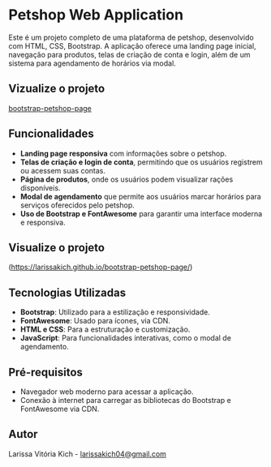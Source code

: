 # Petshop Web Application

Este é um projeto completo de uma plataforma de petshop, desenvolvido com HTML, CSS, Bootstrap. A aplicação oferece uma landing page inicial, navegação para produtos, telas de criação de conta e login, além de um sistema para agendamento de horários via modal.

## Vizualize o projeto

[bootstrap-petshop-page](https://larissakich.github.io/bootstrap-petshop-page/)

## Funcionalidades

- **Landing page responsiva** com informações sobre o petshop.
- **Telas de criação e login de conta**, permitindo que os usuários registrem ou acessem suas contas.
- **Página de produtos**, onde os usuários podem visualizar rações disponíveis.
- **Modal de agendamento** que permite aos usuários marcar horários para serviços oferecidos pelo petshop.
- **Uso de Bootstrap e FontAwesome** para garantir uma interface moderna e responsiva.

## Visualize o projeto

(https://larissakich.github.io/bootstrap-petshop-page/)

## Tecnologias Utilizadas

- **Bootstrap**: Utilizado para a estilização e responsividade.
- **FontAwesome**: Usado para ícones, via CDN.
- **HTML e CSS**: Para a estruturação e customização.
- **JavaScript**: Para funcionalidades interativas, como o modal de agendamento.

## Pré-requisitos

- Navegador web moderno para acessar a aplicação.
- Conexão à internet para carregar as bibliotecas do Bootstrap e FontAwesome via CDN.

## Autor

Larissa Vitória Kich - larissakich04@gmail.com
